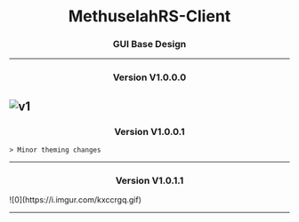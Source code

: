 <h1 align="center">MethuselahRS-Client</h1>
<h3 align="center">GUI Base Design</h3>

---

<h3 align="center">Version V1.0.0.0</h3>

![v1](https://i.imgur.com/kxccrgq.gif)
---
<h3 align="center">Version V1.0.0.1</h3>
	
	> Minor theming changes
---

<h3 align="center">Version V1.0.1.1</h3>
![0](https://i.imgur.com/kxccrgq.gif)

---
